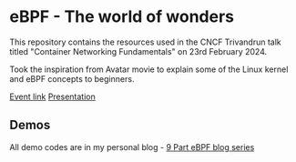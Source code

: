 # eBPF - The world of wonders

This repository contains the resources used in the CNCF Trivandrun talk titled "Container Networking Fundamentals" on 23rd February 2024.

Took the inspiration from Avatar movie to explain some of the Linux kernel and eBPF concepts to beginners.

[Event link](https://community.cncf.io/events/details/cncf-cloud-native-trivandrum-presents-dive-deep-into-gitops-amp-ebpf-a-cloud-native-gathering-in-trivandrum/)
[Presentation](./eBPF.pdf)

## Demos
All demo codes are in my personal blog - [9 Part eBPF blog series](https://ansilh.com/tags/ebpf/)